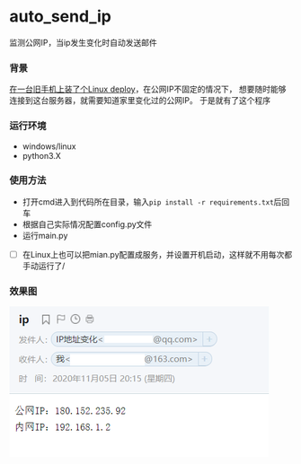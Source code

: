 # auto_send_ip
监测公网IP，当ip发生变化时自动发送邮件

### 背景
[在一台旧手机上装了个Linux deploy](https://zhuanlan.zhihu.com/p/266585456)，在公网IP不固定的情况下，
想要随时能够连接到这台服务器，就需要知道家里变化过的公网IP。
于是就有了这个程序

### 运行环境
* windows/linux
* python3.X

### 使用方法
* 打开cmd进入到代码所在目录，输入`pip install -r requirements.txt`后回车
* 根据自己实际情况配置config.py文件
* 运行main.py

- [ ] 在Linux上也可以把mian.py配置成服务，并设置开机启动，这样就不用每次都手动运行了/

### 效果图
![效果图](/sample.png)
